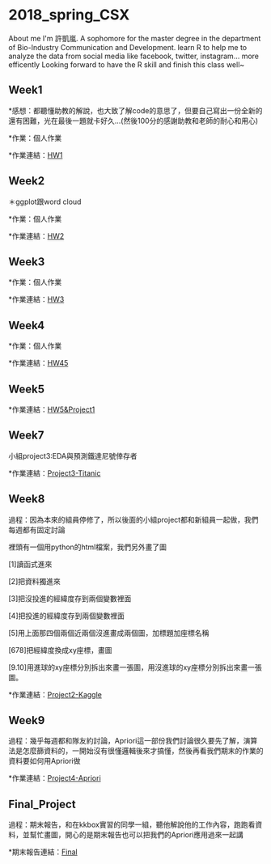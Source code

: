 # 2018_spring_CSX
About me
I'm 許凱嵐.
A sophomore for the master degree in the department of Bio-Industry Communication and Development.
learn R to help me to analyze the data from social media like facebook, twitter, instagram... more efficently
Looking forward to have the R skill and finish this class well~

Week1
----
*感想：都聽懂助教的解說，也大致了解code的意思了，但要自己寫出一份全新的還有困難，光在最後一題就卡好久...(然後100分的感謝助教和老師的耐心和用心)

*作業：個人作業

*作業連結：[HW1](https://github.com/iamkailan/2018_spring_CSX/tree/master/%EF%BC%B7eek1)

Week2
----

＊ggplot跟word cloud

*作業：個人作業

*作業連結：[HW2](https://iamkailan.github.io/2018_spring_CSX/Week2)

Week3
----

*作業：個人作業

*作業連結：[HW3](https://github.com/iamkailan/2018_spring_CSX/tree/master/Week3)

Week4
----

*作業：個人作業

*作業連結：[HW45](https://github.com/iamkailan/2018_spring_CSX/tree/master/Week3.4.5(maybe%3F))


Week5
----

*作業連結：[HW5&Project1](https://github.com/iamkailan/2018_spring_CSX/tree/master/Week5)




Week7
----
小組project3:EDA與預測鐵達尼號倖存者

*作業連結：[Project3-Titanic](http://github.com/iamkailan/2018_spring_CSX/tree/master/Week8)



Week8
----

過程：因為本來的組員停修了，所以後面的小組project都和新組員一起做，我們每週都有固定討論

裡頭有一個用python的html檔案，我們另外畫了圖

[1]讀函式進來

[2]把資料獨進來

[3]把沒投進的經緯度存到兩個變數裡面

[4]把投進的經緯度存到兩個變數裡面

[5]用上面那四個兩個近兩個沒進畫成兩個圖，加標題加座標名稱

[678]把經緯度換成xy座標，畫圖

[9.10]用進球的xy座標分別拆出來畫一張圖，用沒進球的xy座標分別拆出來畫一張圖。

*作業連結：[Project2-Kaggle](http://github.com/iamkailan/2018_spring_CSX/tree/master/kaggle)


Week9
----
過程：幾乎每週都和隊友約討論，Apriori這一部份我們討論很久要先了解，演算法是怎麼篩資料的，一開始沒有很懂邏輯後來才搞懂，然後再看我們期末的作業的資料要如何用Apriori做

*作業連結：[Project4-Apriori](https://github.com/ndcahuang/dsprogramming/tree/master/project_4)

Final_Project
----
過程：期末報告，和在kkbox實習的同學一組，聽他解說他的工作內容，跑跑看資料，並幫忙畫圖，開心的是期末報告也可以把我們的Apriori應用過來一起講

*期末報告連結：[Final](https://github.com/iamkailan/2018_spring_CSX/tree/master/Final)
